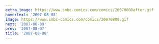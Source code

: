 ```yaml
---
extra_image: https://www.smbc-comics.com/comics/20070808after.gif
hovertext: '2007-08-08'
image: https://www.smbc-comics.com/comics/20070808.gif
next: '2007-08-09'
prev: '2007-08-07'
title: '2007-08-08'
---
```

